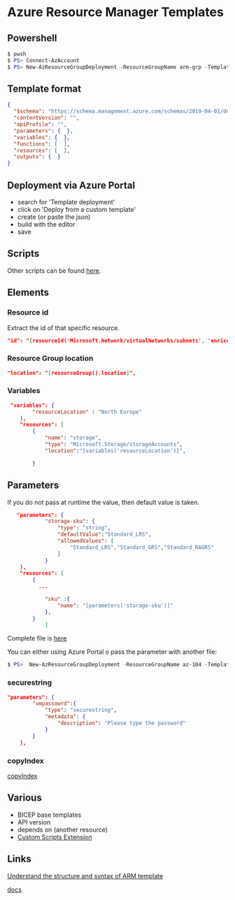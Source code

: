 # Azure Resource Manager Templates
## Powershell

```powershell
$ pwsh
$ PS> Connect-AzAccount
$ PS> New-AzResourceGroupDeployment -ResourceGroupName arm-grp -TemplateFile scripts/arm/arm-variable.json
```
## Template format
```json
{
  "$schema": "https://schema.management.azure.com/schemas/2019-04-01/deploymentTemplate.json#",
  "contentVersion": "",
  "apiProfile": "",
  "parameters": {  },
  "variables": {  },
  "functions": [  ],
  "resources": [  ],
  "outputs": {  }
}

```




## Deployment via Azure Portal
- search for 'Template deployment'
- click on 'Deploy from a custom template'
- create (or paste the json)
- build with the editor
- save


## Scripts
Other scripts can be found [here](scripts/arm).

## Elements
### Resource id
Extract the id of that specific resource.
```json
"id": "[resourceId('Microsoft.Network/virtualNetworks/subnets', 'enrico-vn', 'subnet1')]" 
```
### Resource Group location
```json
"location": "[resourceGroup().location]",
```
### Variables
```json
 "variables": {
        "resourceLocation" : "North Europe"
    },
    "resources": [
        {           
            "name": "storage",
            "type": "Microsoft.Storage/storageAccounts",
            "location":"[variables('resourceLocation')]",

        }
```
## Parameters
If you do not pass at runtime the value, then default value is taken.
```json
   "parameters": {
            "storage-sku": {
                "type": "string",
                "defaultValue":"Standard_LRS",
                "allowedValues": [
                    "Standard_LRS","Standard_GRS","Standard_RAGRS"
                ]
            }
    },
    "resources": [
        {           
          ...

            "sku" :{
                "name": "[parameters('storage-sku')]"
            },
        }
            ]
```
Complete file is [here](scripts/arm/arm-storage-with-parameters.json)

You can either using Azure Portal o pass the parameter with another file:
```powershell
$ PS>  New-AzResourceGroupDeployment -ResourceGroupName az-104 -TemplateFile ./scripts/arm/arm-storage-with-parameters.json -TemplateParameterFile ./scripts/arm/parameter.json
```
### securestring
```json
"parameters": {
        "vmpassowrd":{
            "type": "securestring",
            "metadata": {
                "description": "Please type the password"
            }
        }
    },
```
### copyIndex
[copyIndex](scripts/arm/arm-storage-account_copy.json)



## Various
- BICEP base templates
- API version
- depends on (another resource)
- [Custom Scripts Extension](https://learn.microsoft.com/en-us/azure/virtual-machines/extensions/custom-script-windows)


## Links
[Understand the structure and syntax of ARM template](https://learn.microsoft.com/en-us/azure/azure-resource-manager/templates/syntax)

[docs](https://learn.microsoft.com/en-us/azure/azure-resource-manager/templates/overview)